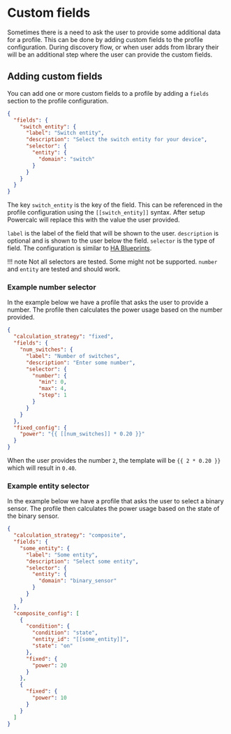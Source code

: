 # Custom fields

Sometimes there is a need to ask the user to provide some additional data for a profile.
This can be done by adding custom fields to the profile configuration.
During discovery flow, or when user adds from library their will be an additional step where the user can provide the custom fields.

## Adding custom fields

You can add one or more custom fields to a profile by adding a `fields` section to the profile configuration.

```json
{
  "fields": {
    "switch_entity": {
      "label": "Switch entity",
      "description": "Select the switch entity for your device",
      "selector": {
        "entity": {
          "domain": "switch"
        }
      }
    }
  }
}
```

The key `switch_entity` is the key of the field. This can be referenced in the profile configuration using the `[[switch_entity]]` syntax.
After setup Powercalc will replace this with the value the user provided.

`label` is the label of the field that will be shown to the user.
`description` is optional and is shown to the user below the field.
`selector` is the type of field. The configuration is similar to [HA Blueprints](https://www.home-assistant.io/docs/blueprint/selectors/).

!!! note
    Not all selectors are tested. Some might not be supported. `number` and `entity` are tested and should work.

### Example number selector

In the example below we have a profile that asks the user to provide a number.
The profile then calculates the power usage based on the number provided.

```json
{
  "calculation_strategy": "fixed",
  "fields": {
    "num_switches": {
      "label": "Number of switches",
      "description": "Enter some number",
      "selector": {
        "number": {
          "min": 0,
          "max": 4,
          "step": 1
        }
      }
    }
  },
  "fixed_config": {
    "power": "{{ [[num_switches]] * 0.20 }}"
  }
}
```

When the user provides the number `2`, the template will be ``{{ 2 * 0.20 }}`` which will result in `0.40`.

### Example entity selector

In the example below we have a profile that asks the user to select a binary sensor.
The profile then calculates the power usage based on the state of the binary sensor.

```json
{
  "calculation_strategy": "composite",
  "fields": {
    "some_entity": {
      "label": "Some entity",
      "description": "Select some entity",
      "selector": {
        "entity": {
          "domain": "binary_sensor"
        }
      }
    }
  },
  "composite_config": [
    {
      "condition": {
        "condition": "state",
        "entity_id": "[[some_entity]]",
        "state": "on"
      },
      "fixed": {
        "power": 20
      }
    },
    {
      "fixed": {
        "power": 10
      }
    }
  ]
}

```
